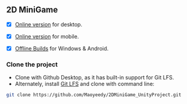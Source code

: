 ## 2D MiniGame
- [x] [Online version](https://play.unity.com/mg/other/2dminigame-webgl-desktop-2) for desktop.
- [x] [Online version](https://play.unity.com/mg/other/2dminigame-webgl) for mobile.
- [x] [Offline Builds](https://github.com/Maoyeedy/2DMiniGame_UnityProject/releases) for Windows & Android.


### Clone the project
- Clone with Github Desktop, as it has built-in support for Git LFS.
- Alternately, install [Git LFS](https://git-lfs.com/) and clone with command line:
```bash
git clone https://github.com/Maoyeedy/2DMiniGame_UnityProject.git
```
